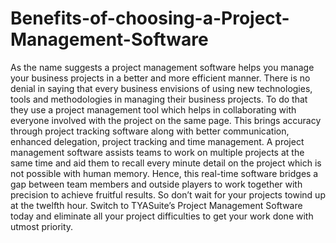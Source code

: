 # Benefits-of-choosing-a-Project-Management-Software
As the name suggests a project management software helps you manage your business projects in a better and more efficient manner. There is no denial in saying that every business envisions of using new technologies, tools and methodologies in managing their business projects. To do that they use a project management tool which helps in collaborating with everyone involved with the project on the same page.  This brings accuracy through project tracking software along with better communication, enhanced delegation, project tracking and time management. A project management software assists teams to work on multiple projects at the same time and aid them to recall every minute detail on the project which is not possible with human memory. Hence, this real-time software bridges a gap between team members and outside players to work together with precision to achieve fruitful results.  So don’t wait for your projects towind up at the twelfth hour. Switch to TYASuite’s Project Management Software today and eliminate all your project difficulties to get your work done with utmost priority.
